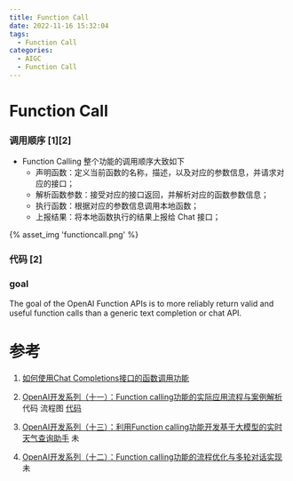 ```yaml
---
title: Function Call
date: 2022-11-16 15:32:04
tags:
  - Function Call
categories: 
  - AIGC
  - Function Call  
---
```


<p></p>
<!-- more -->

# Function Call
### 调用顺序 [1][2]

+ Function Calling 整个功能的调用顺序大致如下
  - 声明函数：定义当前函数的名称，描述，以及对应的参数信息，并请求对应的接口；
  - 解析函数参数：接受对应的接口返回，并解析对应的函数参数信息；
  - 执行函数：根据对应的参数信息调用本地函数；
  - 上报结果：将本地函数执行的结果上报给 Chat 接口；


{% asset_img 'functioncall.png' %}

### 代码 [2]



### goal

 The goal of the OpenAI Function APIs is to more reliably return valid and useful function calls than a generic text completion or chat API.



# 参考

1. [如何使用Chat Completions接口的函数调用功能](https://www.duidaima.com/Group/Topic/OtherTools/13709)

2. [OpenAI开发系列（十一）：Function calling功能的实际应用流程与案例解析](https://blog.csdn.net/Lvbaby_/article/details/131892482)   代码  流程图
   [代码](https://github.com/www6v/AIGC/tree/master/Function%20calling%E5%8A%9F%E8%83%BD%E7%9A%84%E5%AE%9E%E9%99%85%E5%BA%94%E7%94%A8%E6%B5%81%E7%A8%8B%E4%B8%8E%E6%A1%88%E4%BE%8B%E8%A7%A3%E6%9E%90)

101. [OpenAI开发系列（十三）：利用Function calling功能开发基于大模型的实时天气查询助手](https://blog.csdn.net/Lvbaby_/article/details/131933871) 未

102. [OpenAI开发系列（十二）：Function calling功能的流程优化与多轮对话实现](https://blog.csdn.net/Lvbaby_/article/details/131912170) 未

